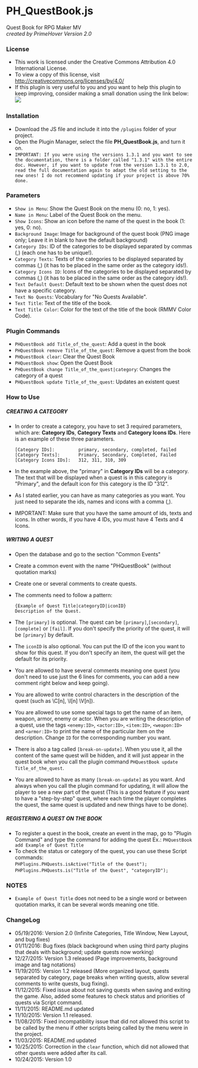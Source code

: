# PH_QuestBook.js
Quest Book for RPG Maker MV  
*created by PrimeHover*
*Version 2.0*

### License
* This work is licensed under the Creative Commons Attribution 4.0 International License.
* To view a copy of this license, visit http://creativecommons.org/licenses/by/4.0/
* If this plugin is very useful to you and you want to help this plugin to keep improving, consider making a small donation using the link below:
[![](https://www.paypalobjects.com/en_US/i/btn/btn_donate_LG.gif)](https://www.paypal.com/cgi-bin/webscr?cmd=_s-xclick&hosted_button_id=Q7CRGSXWBSP22)

### Installation
* Download the JS file and include it into the ```/plugins``` folder of your project.
* Open the Plugin Manager, select the file **PH_QuestBook.js**, and turn it on.
* ```IMPORTANT: If you were using the versions 1.3.1 and you want to see the documentation, there is a folder called "1.3.1" with the entire doc. However, if you want to update from the version 1.3.1 to 2.0, read the full documentation again to adapt the old setting to the new ones! I do not recommend updating if your project is above 70% done.```

### Parameters
* ``Show in Menu``: Show the Quest Book on the menu (0: no, 1: yes).
* ``Name in Menu``: Label of the Quest Book on the menu.
* ``Show Icons``: Show an icon before the name of the quest in the book (1: yes, 0: no).
* ``Background Image``: Image for background of the quest book (PNG image only; Leave it in blank to have the default background)
* ``Category IDs``: ID of the categories to be displayed separated by commas (,) (each one has to be unique!).
* ``Category Texts``: Texts of the categories to be displayed separated by commas (,) (it has to be placed in the same order as the category ids!).
* ``Category Icons ID``: Icons of the categories to be displayed separated by commas (,) (it has to be placed in the same order as the category ids!).
* ``Text Default Quest``: Default text to be shown when the quest does not have a specific category.
* ``Text No Quests``: Vocabulary for "No Quests Available".
* ``Text Title``: Text of the title of the book.
* ``Text Title Color``: Color for the text of the title of the book (RMMV Color Code).

### Plugin Commands
* ``PHQuestBook add Title_of_the_quest``: Add a quest in the book
* ``PHQuestBook remove Title_of_the_quest``: Remove a quest from the book
* ``PHQuestBook clear``: Clear the Quest Book
* ``PHQuestBook show``: Open the Quest Book
* ``PHQuestBook change Title_of_the_quest|category``: Changes the category of a quest
* ``PHQuestBook update Title_of_the_quest``: Updates an existent quest

### How to Use

##### CREATING A CATEGORY
* In order to create a category, you have to set 3 required parameters, which are: **Category IDs**, **Category Texts** and **Category Icons IDs**. Here is an example of these three parameters.

     ``[Category IDs]:         primary, secondary, completed, failed``      
     ``[Category Texts]:       Primary, Secondary, Completed, Failed``      
     ``[Category Icons IDs]:   312, 311, 310, 309``      

* In the example above, the "primary" in **Category IDs** will be a category. The text that will be displayed when a quest is in this category is "Primary", and the default icon for this category is the ID "312".
* As I stated earlier, you can have as many categories as you want. You just need to separate the ids, names and icons with a comma (,).
* IMPORTANT: Make sure that you have the same amount of ids, texts and icons. In other words, if you have 4 IDs, you must have 4 Texts and 4 Icons.


##### WRITING A QUEST
* Open the database and go to the section "Common Events"
* Create a common event with the name "PHQuestBook" (without quotation marks)
* Create one or several comments to create quests.
* The comments need to follow a pattern:

    ``{Example of Quest Title|categoryID|iconID}``    
    ``Description of the Quest.``

* The ``[primary]`` is optional. The quest can be ``[primary]``,``[secondary]``, ``[complete]`` or ``[fail]``. If you don't specify the priority of the quest, it will be ``[primary]`` by default.
* The ``iconID`` is also optional. You can put the ID of the icon you want to show for this quest. If you don't specify an item, the quest will get the default for its priority.
* You are allowed to have several comments meaning one quest (you don't need to use just the 6 lines for comments, you can add a new comment right below and keep going).
* You are allowed to write control characters in the description of the quest (such as \C[n], \I[n] \V[n]).
* You are allowed to use some special tags to get the name of an item, weapon, armor, enemy or actor. When you are writing the description of a quest, use the tags ``<enemy:ID>``, ``<actor:ID>``, ``<item:ID>``, ``<weapon:ID>`` and ``<armor:ID>`` to print the name of the particular item on the description. Change ``ID`` for the corresponding number you want.
* There is also a tag called ``[break-on-update]``. When you use it, all the content of the same quest will be hidden, and it will just appear in the quest book when you call the plugin command ``PHQuestBook update Title_of_the_quest``.
* You are allowed to have as many ``[break-on-update]`` as you want. And always when you call the plugin command for updating, it will allow the player to see a new part of the quest (This is a good feature if you want to have a "step-by-step" quest, where each time the player completes the quest, the same quest is updated and new things have to be done).

##### REGISTERING A QUEST ON THE BOOK
* To register a quest in the book, create an event in the map, go to "Plugin Command" and type the command for adding the quest
    Ex.: ``PHQuestBook add Example of Quest Title``
* To check the status or category of the quest, you can use these Script commands:       
    ``PHPlugins.PHQuests.isActive("Title of the Quest");``       
    ``PHPlugins.PHQuests.is("Title of the Quest", "categoryID");``

### NOTES

* ``Example of Quest Title`` does not need to be a single word or between quotation marks, it can be several words meaning one title.

### ChangeLog

* 05/19/2016: Version 2.0 (Infinite Categories, Title Window, New Layout, and bug fixes)
* 01/11/2016: Bug fixes (black background when using third party plugins that deals with background; update quests now working)
* 12/27/2015: Version 1.3 released (Page improvements, background image and tag notations)
* 11/19/2015: Version 1.2 released (More organized layout, quests separated by category, page breaks when writing quests, allow several comments to write quests, bug fixing).
* 11/12/2015: Fixed issue about not saving quests when saving and exiting the game. Also, added some features to check status and priorities of quests via Script command.
* 11/11/2015: README.md updated
* 11/10/2015: Version 1.1 released.
* 11/08/2015: Fixed incompatibility issue that did not allowed this script to be called by the menu if other scripts being called by the menu were in the project.
* 11/03/2015: README.md updated
* 10/25/2015: Correction in the ``clear`` function, which did not allowed that other quests were added after its call.
* 10/24/2015: Version 1.0